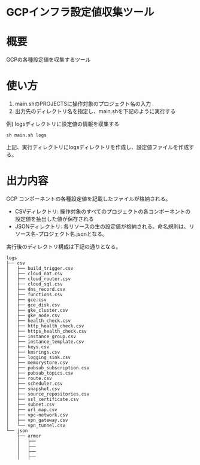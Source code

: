 GCPインフラ設定値収集ツール
===

# 概要

GCPの各種設定値を収集するツール

# 使い方

1. main.shのPROJECTSに操作対象のプロジェクト名の入力
1. 出力先のディレクトリ名を指定し、main.shを下記のように実行する

例) logsディレクトリに設定値の情報を収集する

```
sh main.sh logs
```

上記、実行ディレクトリにlogsディレクトリを作成し、設定値ファイルを作成する。

# 出力内容

GCP コンポーネントの各種設定値を記載したファイルが格納される。  
- CSVディレクトリ: 操作対象のすべてのプロジェクトの各コンポーネントの設定値を抽出した値が保存される
- JSONディレクトリ: 各リソースの生の設定値が格納される。命名規則は、リソース名-プロジェクト名.jsonとなる。

実行後のディレクトリ構成は下記の通りとなる。

```
logs
├── csv
│   ├── build_trigger.csv
│   ├── cloud_nat.csv
│   ├── cloud_router.csv
│   ├── cloud_sql.csv
│   ├── dns_record.csv
│   ├── functions.csv
│   ├── gce.csv
│   ├── gce_disk.csv
│   ├── gke_cluster.csv
│   ├── gke_node.csv
│   ├── health_check.csv
│   ├── http_health_check.csv
│   ├── https_health_check.csv
│   ├── instance_group.csv
│   ├── instance_template.csv
│   ├── keys.csv
│   ├── kmsrings.csv
│   ├── logging_sink.csv
│   ├── memorystore.csv
│   ├── pubsub_subscription.csv
│   ├── pubsub_topics.csv
│   ├── route.csv
│   ├── scheduler.csv
│   ├── snapshot.csv
│   ├── source_repositories.csv
│   ├── ssl_certificate.csv
│   ├── subnet.csv
│   ├── url_map.csv
│   ├── vpc-network.csv
│   ├── vpn_gateway.csv
│   └── vpn_tunnel.csv
└── json
    ├── armor
    │   ├── 
    │   ├── 
    │   ├── 
    │   ├── 
```

